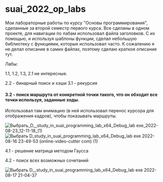 # suai_2022_op_labs
Мои лабораторные работы по курсу "Основы программирования", сделанные за второй семестр первого курса.
Все сделаны в одном проекте, для навигации по лабам использовал файла заголовков. С их помощью, и используя шаблоны функции, сделал небольшую библиотеку с функциями, которые использовал часто.
К сожалению я не делал описание в самих файлах, поэтому сделаю краткое описание тут.

Лабы:

1.1, 1.2, 1.3, 2.1 не интересные.

2.2 - бинарный поиск и хэши
3.1 - рекурсия
#### 3.2 - поиск маршрута от конкретной точки такого, что он обходит все точки используя, заданные ходы.
Использовал там анимацию (в ней использовал перенос курсора для отображения кадров), чтобы показывать маршруты.

![Выбрать_D__study_in_suai_programming_lab_x64_Debug_lab exe_2022-08-23_12-11-18_(1)](https://user-images.githubusercontent.com/59875675/186327651-cece6bda-742c-4cb6-b822-0c7aecedcf50.gif)
![Выбрать D_study_in_suai_programming_lab_x64_Debug_lab exe 2022-08-16 23-49-53 (online-video-cutter com) (1)](https://user-images.githubusercontent.com/59875675/184939067-5f7e99c1-4f73-4f03-b2f3-20803b38ce0e.gif)

4.1 - решение матрица методом Гаусса

4.2 - поиск всех возможных сочетаний

![Выбрать D__study_in_suai_programming_lab_x64_Debug_lab exe 2022-08-17 21-04-37](https://user-images.githubusercontent.com/59875675/185177661-2739a317-5742-466e-8eb5-18721404b995.gif)
